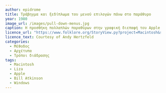 ```yaml
---
author: epidrome
title: Τράβηγμα και ξεδίπλωμα του μενού επιλογών πάνω στο παράθυρο
year: 1980 
image_url: /images/pull-down-menus.jpg
caption: Η προσθήκη πολλαπλών παραθύρων στην γραφική διεπαφή του Apple Liza οδήγησε στην μεταφορά των μενού επιλογών από το κάτω μέρος της οθόνης στο πάνω περιθώριο του κάθε παραθύρου από όπου ο χρήστης με ένα κλικ τραβούσε και έβλεπε να ξεδιπλώνονται οι επιμέρους επιλογές του κάθε μενού. Αν και αυτή η σχεδίαση παραμένει δημοφιλής στα γραφικά περιβάλλοντα Windows και Linux, η υλοποίηση αυτή ήταν ένα ενδιάμεσο στάδιο πριν την μεταφορά του μενού σε μια ζώνη στην κορυφή της οθόνης.
licence_url: "https://www.folklore.org/StoryView.py?project=Macintosh&story=Busy_Being_Born.txt"
licence_text: Courtesy of Andy Hertzfeld
categories:
  - Μέθοδος 
  - Αρχέτυπα 
  - Τρόποι διάδρασης
tags:
  - Macintosh
  - Liza
  - Apple
  - Bill Atkinson
  - Windows
---
```

